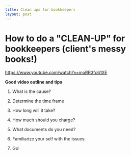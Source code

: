 ```yaml
---
title: Clean ups for bookkeepers
layout: post
---
```


# How to do a "CLEAN-UP" for bookkeepers (client's messy books!)

https://www.youtube.com/watch?v=moRR3fc61XE

**Good video outline and tips**


1. What is the cause?

2. Determine the time frame

3. How long will it take?

4. How much should you charge?

5. What documents do you need?

6. Familiarize your self with the issues.

7. Go!

